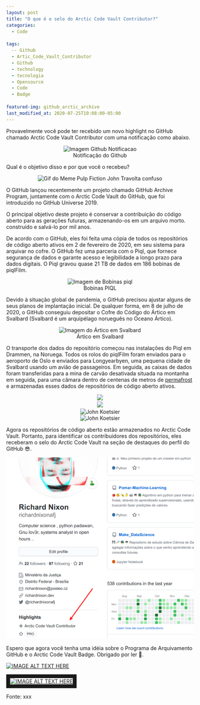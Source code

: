 ```yaml
---
layout: post
title: "O que é o selo do Arctic Code Vault Contributor?"
categories:
  - Code

tags:
  -- Github
  - Artic_Code_Vault_Contributor
  - Github
  - technology
  - tecnologia
  - Opensource
  - Code
  - Badge

featured-img: github_arctic_archive
last_modified_at: 2020-07-25T10:08:00-05:00
---
```




Provavelmente você pode ter recebido um novo highlight no GitHub chamado Arctic Code Vault Contributor com uma notificação como abaixo.

<center><img src="https://miro.medium.com/max/372/1*FuHc6EqALIa74Jj_JVtxCA.png" alt="Imagem Github Notificacao" /></center>
<center>Notificação do Github</center>



Qual é o objetivo disso e por que você o recebeu? 



<center><img src="https://media1.tenor.com/images/a828888852e708d9afaaad06c7f9513f/tenor.gif" alt="Gif do Meme Pulp Fiction John Travolta confuso" /></center>


O GitHub lançou recentemente um projeto chamado GitHub Archive Program, juntamente com o Arctic Code Vault do GitHub, que foi introduzido no GitHub Universe 2019. 

O principal objetivo deste projeto é conservar a contribuição do código aberto para as gerações futuras, armazenando-os em um arquivo morto. construído e salvá-lo por mil anos.

De acordo com o GitHub, eles foi feita uma cópia de todos os repositórios de código aberto ativos em 2 de fevereiro de 2020, em seu sistema para arquivar no cofre. O GitHub fez uma parceria com o Piql, que fornece segurança de dados e garante acesso e legibilidade a longo prazo para dados digitais. O Piql gravou quase 21 TB de dados em 186 bobinas de piqlFilm.

<center><img src="https://i.gzn.jp/img/2020/07/17/github-archive-program-arctic/00_m.jpg" alt="Imagem de Bobinas piql" /></center>

<center>Bobinas PIQL</center>

Devido à situação global de pandemia, o GitHub precisou ajustar alguns de seus planos de implantação inicial. De qualquer forma, em 8 de julho de 2020, o GitHub conseguiu depositar o Cofre do Código do Ártico em Svalbard (Svalbard é um arquipélago norueguês no Oceano Ártico). 

<center><img src="https://linuxinsider.com/wp-content/uploads/sites/2/2020/01/xl-2019-github-code-vault-1.jpg" alt="Imagem do Ártico em Svalbard" /></center>

<center>Ártico em Svalbard</center>

O transporte dos dados do repositório começou nas instalações do Piql em Drammen, na Noruega. Todos os rolos do piqlFilm foram enviados para o aeroporto de Oslo e enviados para Longyearbyen, uma pequena cidade de Svalbard usando um avião de passageiros. Em seguida, as caixas de dados foram transferidas para a mina de carvão desativada situada na montanha em seguida, para uma câmara dentro de centenas de metros de [permafrost](https://pt.wikipedia.org/wiki/Pergelissolo#:~:text=O%20permafrost%20ou%20pergelissolo%20(em,seja%3A%20solo%20permanentemente%20congelado).) e armazenadas esses dados de repositórios de código aberto ativos.

<center><img src="https://news.thewindowsclub.com/wp-content/uploads/2020/07/GitHub-Arctic-Code-Vault-1.jpg" /></center>


<center><img src="https://i.kinja-img.com/gawker-media/image/upload/c_scale,f_auto,fl_progressive,pg_1,q_80,w_1600/c3zwogqcwdudvdnjq2sh.jpg" /></center>


<center><img src="https://i.kinja-img.com/gawker-media/image/upload/c_scale,f_auto,fl_progressive,pg_1,q_80,w_1600/uel7ugi7rmpkffee34yd.jpg" alt="John Koetsier" /></center>

<center><img src="https://i.kinja-img.com/gawker-media/image/upload/c_scale,f_auto,fl_progressive,pg_1,q_80,w_1600/gpcjm0mtaembakdbj52r.jpg" alt="John Koetsier" /></center>

Agora os repositórios de código aberto estão armazenados no Arctic Code Vault. Portanto, para identificar os contribuidores dos repositórios, eles receberam o selo do Arctic Code Vault na seção de destaques do perfil do GitHub 😎.


<center><img src="https://raw.githubusercontent.com/richardnixonafj/richardnixonafj.github.io/master/assets/img/posts/my_git.png" alt="John Koetsier" /></center>


Espero que agora você tenha uma idéia sobre o Programa de Arquivamento GitHub e o Arctic Code Vault Badge. Obrigado por ler 💜.


[![IMAGE ALT TEXT HERE](https://img.youtube.com/vi/fzI9FNjXQ0o/0.jpg)](https://www.youtube.com/watch?v=fzI9FNjXQ0o)


<a href="http://www.youtube.com/watch?feature=player_embedded&v=zI9FNjXQ0o
" target="_blank"><img src="https://img.youtube.com/vi/fzI9FNjXQ0o/0.jpg" 
alt="IMAGE ALT TEXT HERE" width="500" height="380" border="10" /></a>




Fonte: xxx

